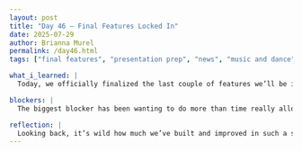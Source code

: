 ```yaml
---
layout: post
title: "Day 46 – Final Features Locked In"
date: 2025-07-29
author: Brianna Murel
permalink: /day46.html
tags: ["final features", "presentation prep", "news", "music and dance"]

what_i_learned: |
  Today, we officially finalized the last couple of features we’ll be implementing before the final presentation. After trying to fit in as much as we could these past few weeks, we narrowed it down to the News and Music/Dance sections as our last major additions. It’s been tough figuring out what to prioritize, but we realized it’s better to have a strong, working MVP than a scattered, unfinished site. These sections felt the most aligned with our mission and audience, so it made sense to round things off here. I also learned that making those final decisions takes more discipline than adding “just one more thing.”

blockers: |
  The biggest blocker has been wanting to do more than time really allows. We’ve had to scale back some features we were excited about in favor of getting the most impactful ones done well. There are always small UI bugs or adjustments that tempt us to go down rabbit holes, but we're staying focused now. 

reflection: |
  Looking back, it’s wild how much we’ve built and improved in such a short time. Finalizing features today made everything feel more real—like we’re truly approaching the finish line. There's still some polish and cleanup to do, but the core of what we envisioned is there. I'm especially excited about how we’re presenting cultural storytelling through music, dance, and current events. These final sections really tie the project together and give it that human feel.
---
```


